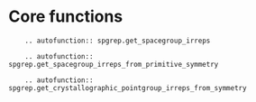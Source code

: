 # Core functions

```{eval-rst}
    .. autofunction:: spgrep.get_spacegroup_irreps
```

```{eval-rst}
    .. autofunction:: spgrep.get_spacegroup_irreps_from_primitive_symmetry
```

```{eval-rst}
    .. autofunction:: spgrep.get_crystallographic_pointgroup_irreps_from_symmetry
```
